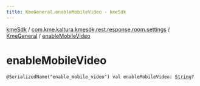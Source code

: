 ```yaml
---
title: KmeGeneral.enableMobileVideo - kmeSdk
---
```


[kmeSdk](../../index.html) / [com.kme.kaltura.kmesdk.rest.response.room.settings](../index.html) / [KmeGeneral](index.html) / [enableMobileVideo](./enable-mobile-video.html)

# enableMobileVideo

`@SerializedName("enable_mobile_video") val enableMobileVideo: `[`String`](https://kotlinlang.org/api/latest/jvm/stdlib/kotlin/-string/index.html)`?`